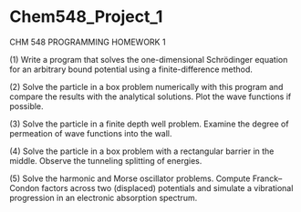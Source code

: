 # Chem548_Project_1
CHM 548 PROGRAMMING HOMEWORK 1

(1) Write a program that solves the one-dimensional Schrödinger equation for an arbitrary bound potential using a finite-difference method.

(2) Solve the particle in a box problem numerically with this program and compare the results with the analytical solutions. Plot the wave functions if possible.

(3) Solve the particle in a finite depth well problem. Examine the degree of permeation of wave functions into the wall.

(4) Solve the particle in a box problem with a rectangular barrier in the middle. Observe the tunneling splitting of energies.

(5) Solve the harmonic and Morse oscillator problems. Compute Franck–Condon factors across two (displaced) potentials and simulate a vibrational progression in an electronic absorption spectrum.
